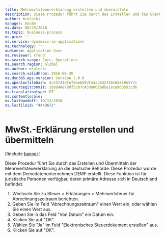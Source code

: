 ```yaml
---
title: Mehrwertsteuererklärung erstellen und übermitteln
description: Diese Prozedur führt Sie durch das Erstellen und das Übermitteln der Mehrwertsteuererklärung an die deutsche Behörde.
author: mrolecki
manager: AnnBe
ms.date: 08/29/2018
ms.topic: business-process
ms.prod: ''
ms.service: dynamics-ax-applications
ms.technology: ''
audience: Application User
ms.reviewer: kfend
ms.search.scope: Core, Operations
ms.search.region: Global
ms.author: mrolecki
ms.search.validFrom: 2016-06-30
ms.dyn365.ops.version: Version 7.0.0
ms.openlocfilehash: 8c45741dfef8be659dfe3ac632748cb5e19e977c
ms.sourcegitcommit: 199848e78df5cb7c439b001bdbe1ece963593cdb
ms.translationtype: HT
ms.contentlocale: 
ms.lasthandoff: 10/13/2020
ms.locfileid: "4443672"
---
```

# <a name="create-and-submit-vat-report"></a>MwSt.-Erklärung erstellen und übermitteln

[!include [banner](../../includes/banner.md)]

Diese Prozedur führt Sie durch das Erstellen und Übermitteln der Mehrwertsteuererklärung an die deutsche Behörde. Diese Prozedur wurde mit dem Demodatenunternehmen DEMF erstellt. Diese Funktion ist für juristische Personen verfügbar, deren primäre Adresse sich in Deutschland befindet.

1. Wechseln Sie zu Steuer > Erklärungen > Mehrwertsteuer für Abrechnungszeitraum berichten.
2. Geben Sie im Feld "Abrechnungszeitraum" einen Wert ein, oder wählen Sie einen Wert aus.
3. Geben Sie in das Feld "Von Datum" ein Datum ein.
4. Klicken Sie auf "OK".
5. Wählen Sie "Ja" im Feld "Elektronisches Steuerdokument erstellen" aus.
6. Klicken Sie auf "OK".

